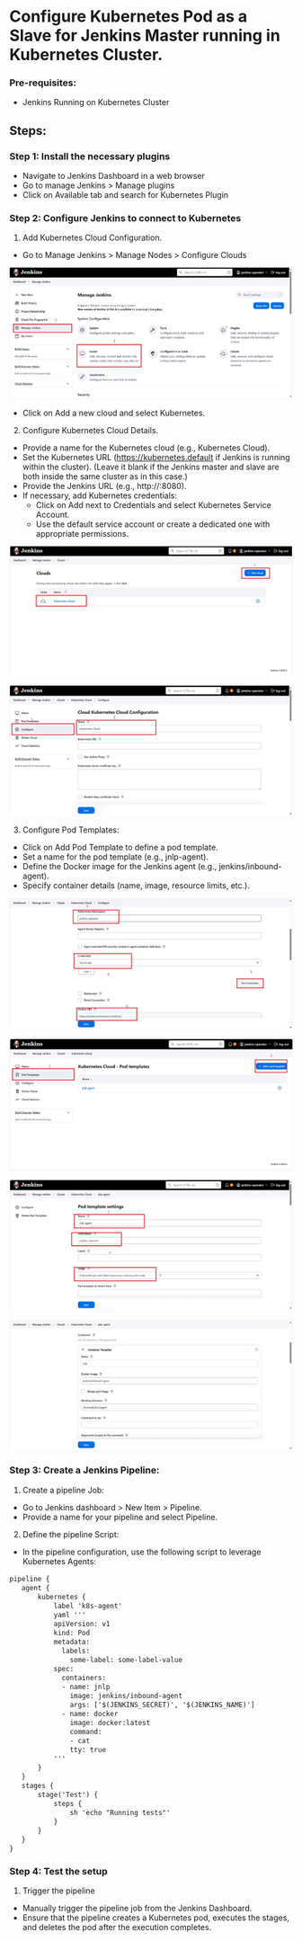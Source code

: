 
# Configure Kubernetes Pod as a Slave for Jenkins Master running in Kubernetes Cluster.


### Pre-requisites:
 - Jenkins Running on Kubernetes Cluster 

## Steps: 

### Step 1: Install the necessary plugins

- Navigate to Jenkins Dashboard in a web browser
- Go to manage Jenkins > Manage plugins
- Click on Available tab and search for Kubernetes Plugin

### Step 2: Configure Jenkins to connect to Kubernetes

1. Add Kubernetes Cloud Configuration.

- Go to Manage Jenkins > Manage Nodes > Configure Clouds

![Screenshot](<Jenkins-1.jpg>)

- Click on Add a new cloud and select Kubernetes.

2. Configure Kubernetes Cloud Details.

- Provide a name for the Kubernetes cloud (e.g., Kubernetes Cloud).
- Set the Kubernetes URL (https://kubernetes.default if Jenkins is running within  the cluster). (Leave it blank if the Jenkins master and slave are both inside the same cluster as in this case.)
- Provide the Jenkins URL (e.g., http://<jenkins-service-name>:8080).
- If necessary, add Kubernetes credentials:
    * Click on Add next to Credentials and select Kubernetes Service Account.
    * Use the default service account or create a dedicated one with appropriate permissions.

![Screenshot](<Jenkins-2.jpg>)

![Screenshot](<3.jpg>)
 
3. Configure Pod Templates:
- Click on Add Pod Template to define a pod template.
- Set a name for the pod template (e.g., jnlp-agent).
- Define the Docker image for the Jenkins agent (e.g., jenkins/inbound-agent).
- Specify container details (name, image, resource limits, etc.).

![Screenshot](<4.jpg>)

![Screenshot](<5.jpg>)

![Screenshot](<6.jpg>)

![Screenshot](<Screenshot 2024-07-26 161620.png>)

### Step 3: Create a Jenkins Pipeline:

1. Create a pipeline Job:
  - Go to Jenkins dashboard > New Item > Pipeline.
  - Provide a name for your pipeline and select Pipeline.

2. Define the pipeline Script:
 - In the pipeline configuration, use the following script to leverage Kubernetes Agents: 

 ```
 pipeline {
    agent {
        kubernetes {
            label 'k8s-agent'
            yaml '''
            apiVersion: v1
            kind: Pod
            metadata:
              labels:
                some-label: some-label-value
            spec:
              containers:
              - name: jnlp
                image: jenkins/inbound-agent
                args: ['$(JENKINS_SECRET)', '$(JENKINS_NAME)']
              - name: docker
                image: docker:latest
                command:
                - cat
                tty: true
            '''
        }
    }
    stages {
        stage('Test') {
            steps {
                sh 'echo "Running tests"'
            }
        }
    }
}

```

### Step 4: Test the setup

1. Trigger the pipeline
- Manually trigger the pipeline job from the Jenkins Dashboard.
- Ensure that the pipeline creates a Kubernetes pod, executes the stages, and deletes the pod after the execution completes.








